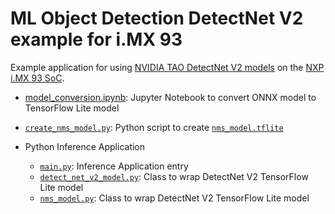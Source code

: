 # ML Object Detection DetectNet V2 example for i.MX 93

Example application for using [NVIDIA TAO DetectNet V2 models](https://catalog.ngc.nvidia.com/orgs/nvidia/teams/tao/models/pretrained_detectnet_v2) on the [NXP i.MX 93 SoC](https://www.nxp.com/products/processors-and-microcontrollers/arm-processors/i-mx-applications-processors/i-mx-9-processors/i-mx-93-applications-processor-family-arm-cortex-a55-ml-acceleration-power-efficient-mpu:i.MX93).

* [model_conversion.ipynb](model_conversion.ipynb): Jupyter Notebook to convert ONNX model to TensorFlow Lite model

* [`create_nms_model.py`](create_nms_model.py): Python script to create [`nms_model.tflite`](nms_model.tflite)

* Python Inference Application
   * [`main.py`](main.py): Inference Application entry
   * [`detect_net_v2_model.py`](detect_net_v2_model): Class to wrap DetectNet V2 TensorFlow Lite model
   * [`nms_model.py`](nms_model.py): Class to wrap DetectNet V2 TensorFlow Lite model
